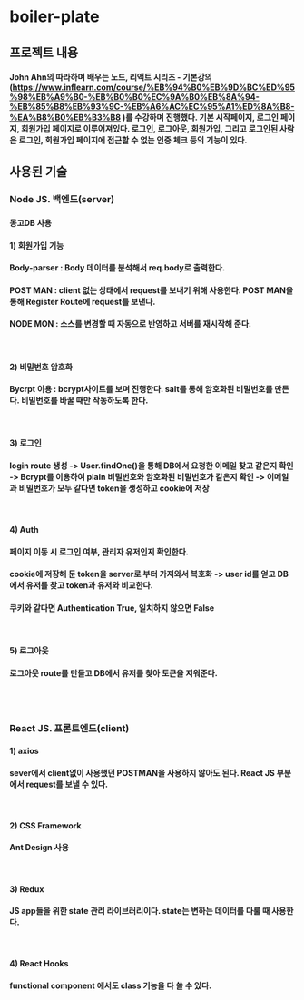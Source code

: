 ﻿# boiler-plate


## 프로젝트 내용
#### John Ahn의 따라하며 배우는 노드, 리액트 시리즈 - 기본강의(https://www.inflearn.com/course/%EB%94%B0%EB%9D%BC%ED%95%98%EB%A9%B0-%EB%B0%B0%EC%9A%B0%EB%8A%94-%EB%85%B8%EB%93%9C-%EB%A6%AC%EC%95%A1%ED%8A%B8-%EA%B8%B0%EB%B3%B8 )를 수강하며 진행했다. 기본 시작페이지, 로그인 페이지, 회원가입 페이지로 이루어져있다. 로그인, 로그아웃, 회원가입, 그리고 로그인된 사람은 로그인, 회원가입 페이지에 접근할 수 없는 인증 체크 등의 기능이 있다.    

## 사용된 기술
### Node JS. 백엔드(server)
#### 몽고DB 사용
#### 1) 회원가입 기능
####    Body-parser : Body 데이터를 분석해서 req.body로 출력한다.
####    POST MAN : client 없는 상태에서 request를 보내기 위해 사용한다. POST MAN을 통해 Register Route에 request를 보낸다.
####    NODE MON : 소스를 변경할 때 자동으로 반영하고 서버를 재시작해 준다.    
<br/>

#### 2) 비밀번호 암호화
####    Bycrpt 이용 : bcrypt사이트를 보며 진행한다. salt를 통해 암호화된 비밀번호를 만든다. 비밀번호를 바꿀 때만 작동하도록 한다.     
<br/>

#### 3) 로그인
####    login route 생성 -> User.findOne()을 통해 DB에서 요청한 이메일 찾고 같은지 확인 -> Bcrypt를 이용하여 plain 비밀번호와 암호화된 비밀번호가 같은지 확인 -> 이메일과 비밀번호가 모두 같다면 token을 생성하고 cookie에 저장    
<br/>

#### 4) Auth
####    페이지 이동 시 로그인 여부, 관리자 유저인지 확인한다.
####    cookie에 저장해 둔 token을 server로 부터 가져와서 복호화 -> user id를 얻고 DB에서 유저를 찾고 token과 유저와 비교한다.
####    쿠키와 같다면 Authentication True, 일치하지 않으면 False    
<br/>

#### 5) 로그아웃
####    로그아웃 route를 만들고 DB에서 유저를 찾아 토큰을 지워준다.     
<br/><br/>

### React JS. 프론트엔드(client)
#### 1) axios
####    sever에서 client없이 사용했던 POSTMAN을 사용하지 않아도 된다. React JS 부분에서 request를 보낼 수 있다.        
<br/>

#### 2) CSS Framework
####    Ant Design 사용      
<br/>

#### 3) Redux
#### JS app들을 위한 state 관리 라이브러리이다. state는 변하는 데이터를 다룰 때 사용한다.      
<br/>

#### 4) React Hooks
####    functional component 에서도 class 기능을 다 쓸 수 있다.      
